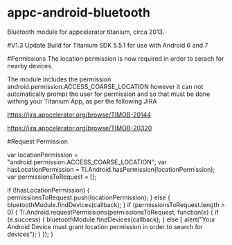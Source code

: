 # appc-android-bluetooth
Bluetooth module for appcelerator titanium, circa 2013.


#V1.3 Update
Build for Titanium SDK 5.5.1 for use with Android 6 and 7

#Permissions
The location permission is now required in order to serach for nearby devices.

The module includes the permission android.permission.ACCESS_COARSE_LOCATION however it can not automatically prompt the user for permission and so that must be done withing your Titanium App, as per the following JIRA

https://jira.appcelerator.org/browse/TIMOB-20144

https://jira.appcelerator.org/browse/TIMOB-20320

#Request Permission

var locationPermission = "android.permission.ACCESS_COARSE_LOCATION";
var hasLocationPermission = Ti.Android.hasPermission(locationPermission);
var permissionsToRequest = [];

if (!hasLocationPermission) {
permissionsToRequest.push(locationPermission);
} else {
bluetoothModule.findDevices(callback);
}
if (permissionsToRequest.length > 0) {
Ti.Android.requestPermissions(permissionsToRequest, function(e) {
if (e.success) {
bluetoothModule.findDevices(callback);
} else {
alert("Your Android Device must grant location permission in order to search for devices");
}
});
}
